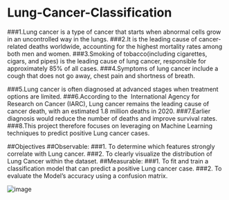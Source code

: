 # Lung-Cancer-Classification

###1.Lung cancer is a type of cancer that starts when abnormal cells grow in an uncontrolled way in the lungs. 
###2.It is the leading cause of cancer-related deaths worldwide, accounting for the highest mortality rates among both men and women.
###3.Smoking of tobacco(including cigarettes, cigars, and pipes) is the leading cause of lung cancer, responsible for approximately 85% of all cases.
###4.Symptoms of lung cancer include a cough that does not go away, chest pain and shortness of breath.

###5.Lung cancer is often diagnosed at advanced stages when treatment options are limited.
###6.According to the  International Agency for Research on Cancer (IARC), Lung cancer remains the leading cause of cancer death, with an estimated 1.8 million deaths in 2020.
###7.Earlier diagnosis would reduce the number of deaths and improve survival rates.
###8.This project therefore focuses on leveraging on Machine Learning techniques to predict positive Lung cancer cases.

##Objectives
##Observable:
###1. To determine which features strongly correlate with Lung cancer.
###2. To clearly visualize the distribution of Lung Cancer within the dataset.
##Measurable:
###1. To fit and train a classification model that can predict a positive Lung cancer case.
###2. To evaluate the Model’s accuracy using a confusion matrix.




![image](https://github.com/user-attachments/assets/acc7e972-56b6-45ab-82a9-66bbeecd0fd7)

